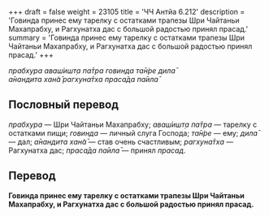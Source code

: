 +++
draft = false
weight = 23105
title = 'ЧЧ Антйа 6.212'
description = 'Говинда принес ему тарелку с остатками трапезы Шри Чайтаньи Махапрабху, и Рагхунатха дас с большой радостью принял прасад.'
summary = 'Говинда принес ему тарелку с остатками трапезы Шри Чайтаньи Махапрабху, и Рагхунатха дас с большой радостью принял прасад.'
+++

_прабхура аваш́ишт̣а па̄тра говинда та̄н̇ре дила̄  
а̄нандита хан̃а̄ рагхуна̄тха праса̄да па̄ила̄_

## Пословный перевод

_прабхура_ — Шри Чайтаньи Махапрабху; _аваш́ишт̣а_ _па̄тра_ — тарелку с остатками пищи; _говинда_ — личный слуга Господа; _та̄н̇ре_ — ему; _дила̄_ — дал; _а̄нандита_ _хан̃а̄_ — став очень счастливым; _рагхуна̄тха_ — Рагхунатха дас; _праса̄да_ _па̄ила̄_ — принял _прасад_.

## Перевод

**Говинда принес ему тарелку с остатками трапезы Шри Чайтаньи Махапрабху, и Рагхунатха дас с большой радостью принял прасад.**

